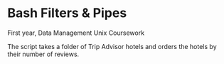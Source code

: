 # Bash Filters & Pipes
First year, Data Management Unix Coursework

The script takes a folder of Trip Advisor hotels and orders the hotels by their number of reviews.
